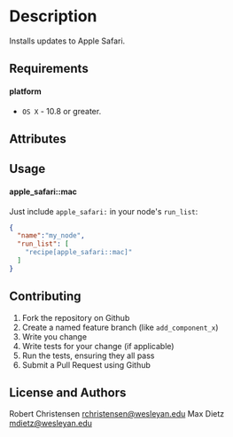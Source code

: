 Description
===========
Installs updates to Apple Safari.

Requirements
------------
#### platform
- `OS X` - 10.8 or greater.

Attributes
----------

Usage
-----
#### apple_safari::mac

Just include `apple_safari:` in your node's `run_list`:

```json
{
  "name":"my_node",
  "run_list": [
    "recipe[apple_safari::mac]"
  ]
}
```

Contributing
------------

1. Fork the repository on Github
2. Create a named feature branch (like `add_component_x`)
3. Write you change
4. Write tests for your change (if applicable)
5. Run the tests, ensuring they all pass
6. Submit a Pull Request using Github

License and Authors
-------------------
Robert Christensen <rchristensen@wesleyan.edu> 
Max Dietz <mdietz@wesleyan.edu>
